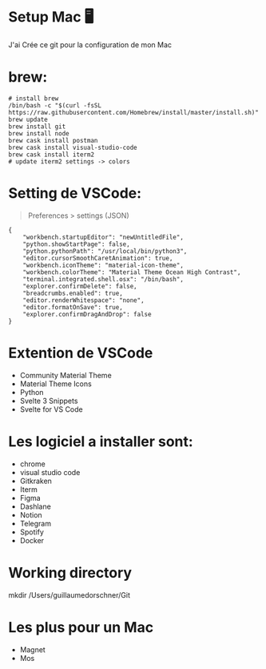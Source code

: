 # Setup Mac 🖥

J'ai Crée ce git pour la configuration de mon Mac

# brew:

````
# install brew
/bin/bash -c "$(curl -fsSL https://raw.githubusercontent.com/Homebrew/install/master/install.sh)"
brew update
brew install git
brew install node
brew cask install postman
brew cask install visual-studio-code
brew cask install iterm2
# update iterm2 settings -> colors
````

# Setting de VSCode:
> Preferences > settings (JSON)

```
{
    "workbench.startupEditor": "newUntitledFile",
    "python.showStartPage": false,
    "python.pythonPath": "/usr/local/bin/python3",
    "editor.cursorSmoothCaretAnimation": true,
    "workbench.iconTheme": "material-icon-theme",
    "workbench.colorTheme": "Material Theme Ocean High Contrast",
    "terminal.integrated.shell.osx": "/bin/bash",
    "explorer.confirmDelete": false,
    "breadcrumbs.enabled": true,
    "editor.renderWhitespace": "none",
    "editor.formatOnSave": true,
    "explorer.confirmDragAndDrop": false
}
```

# Extention de VSCode

- Community Material Theme
- Material Theme Icons
- Python
- Svelte 3 Snippets
- Svelte for VS Code


# Les logiciel a installer sont:

- chrome
- visual studio code
- Gitkraken
- Iterm
- Figma
- Dashlane
- Notion
- Telegram
- Spotify
- Docker

# Working directory
mkdir /Users/guillaumedorschner/Git

# Les plus pour un Mac

- Magnet
- Mos
